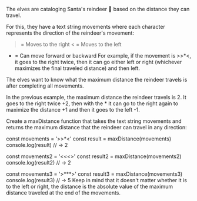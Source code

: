 The elves are cataloging Santa's reindeer 🦌 based on the distance they can travel.

For this, they have a text string movements where each character represents the direction of the reindeer's movement:

> = Moves to the right
> < = Moves to the left

- = Can move forward or backward
  For example, if the movement is >>\*<, it goes to the right twice, then it can go either left or right (whichever maximizes the final traveled distance) and then left.

The elves want to know what the maximum distance the reindeer travels is after completing all movements.

In the previous example, the maximum distance the reindeer travels is 2. It goes to the right twice +2, then with the \* it can go to the right again to maximize the distance +1 and then it goes to the left -1.

Create a maxDistance function that takes the text string movements and returns the maximum distance that the reindeer can travel in any direction:

const movements = '>>\*<'
const result = maxDistance(movements)
console.log(result) // -> 2

const movements2 = '<<<>'
const result2 = maxDistance(movements2)
console.log(result2) // -> 2

const movements3 = '>\*\*\*>'
const result3 = maxDistance(movements3)
console.log(result3) // -> 5
Keep in mind that it doesn't matter whether it is to the left or right, the distance is the absolute value of the maximum distance traveled at the end of the movements.
